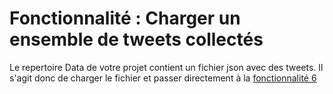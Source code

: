 # Fonctionnalité : Charger un ensemble de tweets collectés


Le repertoire Data de votre projet contient un fichier json avec des tweets. Il s'agit donc de charger le fichier  et passer directement à la  [fonctionnalité 6](./S2_Pretraitement.md) 
